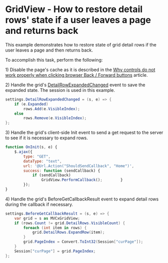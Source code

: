# GridView - How to restore detail rows' state if a user leaves a page and returns back


<p>This example demonstrates how to restore state of grid detail rows if the user leaves a page and then returns back.</p>
<p>To accomplish this task, perform the following:</p>
<p>1) Disable the page's cache as it is described in the <a href="https://www.devexpress.com/Support/Center/p/KA18692">Why controls do not work properly when clicking browser Back / Forward buttons</a> article.</p>
<p>2) Handle the grid's <a href="http://documentation.devexpress.com/#AspNet/DevExpressWebASPxGridViewASPxGridView_DetailRowExpandedChangedtopic">DetailRowExpandedChanged</a> event to save the expanded state. The session is used in this example.</p>


```cs
settings.DetailRowExpandedChanged = (s, e) => {
	if (e.Expanded)
		rows.Add(e.VisibleIndex);
	else
		rows.Remove(e.VisibleIndex);
};
```


<p>3) Handle the grid's client-side Init event to send a get request to the server to see if it is necessary to expand rows.</p>


```js
function OnInit(s, e) {    
	$.ajax({        
		type: "GET",        
		dataType: "text",        
		url: '@Url.Action("ShouldSendCallback", "Home")',        
		success: function (sendCallback) {            
			if (sendCallback)                
				GridView.PerformCallback();        }    
		});
}
```


<p>4) Handle the grid's BeforeGetCallbackResult event to expand detail rows during the callback if necessary.</p>


```cs
settings.BeforeGetCallbackResult = (s, e) => {     
	var grid = s as MVCxGridView;    
	if (rows.Count != grid.DetailRows.VisibleCount) {        
		foreach (int item in rows) {            
			grid.DetailRows.ExpandRow(item);                        
		}        
		grid.PageIndex = Convert.ToInt32(Session["curPage"]);    
	}    
	Session["curPage"] = grid.PageIndex;
};
```



<br/>


